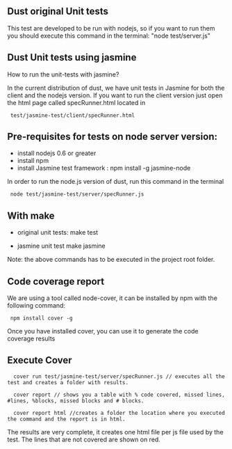 Dust original Unit tests
------------------------
This test are developed to be run with nodejs,
so if you want to run them you should execute this command in the terminal: "node test/server.js"

Dust Unit tests using jasmine
-----------------------------

How to run the unit-tests with jasmine?

In the current distribution of dust, we have unit tests in Jasmine for both the client and the nodejs version.
If you want to run the client version just open the html page called specRunner.html located in
 
     test/jasmine-test/client/specRunner.html

Pre-requisites for tests on node server version: 
----------------------------------
* install nodejs 0.6 or greater 
* install npm
* install Jasmine test framework : npm install -g jasmine-node

In order to run the node.js version of dust, run this command in the terminal

     node test/jasmine-test/server/specRunner.js


With make
-------------------
  * original unit tests: 
       make test

  * jasmine unit test
       make jasmine

Note: the above commands has to be executed in the project root folder.

Code coverage report
-----------------------------

We are using a tool called node-cover, it can be installed by npm with the following command:

     npm install cover -g

Once you have installed cover, you can use it to generate the code coverage results

Execute Cover
-------------- 

      cover run test/jasmine-test/server/specRunner.js // executes all the test and creates a folder with results.
   
      cover report // shows you a table with % code covered, missed lines, #lines, %blocks, missed blocks and # blocks.

      cover report html //creates a folder the location where you executed the command and the report is in html.

The results are very complete, it creates one html file per js file used by the test. 
The lines that are not covered are shown on red.


